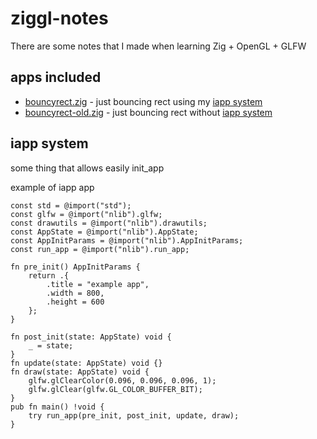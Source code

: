 # ziggl-notes

There are some notes that I made when learning Zig + OpenGL + GLFW

## apps included

- [bouncyrect.zig](./apps/bouncyrect.zig) - just bouncing rect using my [iapp system](#iapp-system)
- [bouncyrect-old.zig](./apps/bouncyrect-old.zig) - just bouncing rect without [iapp system](#iapp-system)

## iapp system
some thing that allows easily init_app

example of iapp app
```zig
const std = @import("std");
const glfw = @import("nlib").glfw;
const drawutils = @import("nlib").drawutils;
const AppState = @import("nlib").AppState;
const AppInitParams = @import("nlib").AppInitParams;
const run_app = @import("nlib").run_app;

fn pre_init() AppInitParams {
    return .{
        .title = "example app",
        .width = 800,
        .height = 600
    };
}

fn post_init(state: AppState) void {
    _ = state;
}
fn update(state: AppState) void {}
fn draw(state: AppState) void {
    glfw.glClearColor(0.096, 0.096, 0.096, 1);
    glfw.glClear(glfw.GL_COLOR_BUFFER_BIT);
}
pub fn main() !void {
    try run_app(pre_init, post_init, update, draw);
}
```